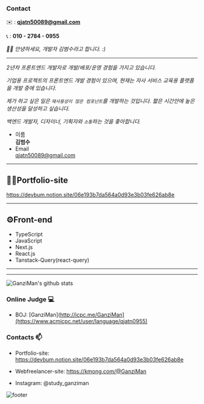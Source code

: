 ### Contact

✉️ : **qjatn50089@gmail.com**

📞 : **010 - 2784 - 0955**

<p>
  <em>
   👋🏻 안녕하세요, 개발자 김범수라고 합니다. :)

---

2년차 프론트엔드 개발자로 개발/배포/운영 경험을 가지고 있습니다.

기업용 프로젝트의 프론트엔드 개발 경험이 있으며, 현재는 자사 서비스 교육용 플랫폼을 개발 중에 있습니다.

제가 하고 싶은 일은 `재사용성이 많은 컴포넌트`를 개발하는 것입니다. 짧은 시간안에 높은 생산성을 달성하고 싶습니다.

백엔드 개발자, 디자이너, 기획자와 `소통`하는 것을 좋아합니다.
  </em>  
</p>

* 이름  
**김범수** 	
* Email  
qjatn50089@gmail.com
***
## 👩‍💻Portfolio-site
https://devbum.notion.site/06e193b7da564a0d93e3b03fe626ab8e


***
## ⚙Front-end
* TypeScript
* JavaScript
* Next.js
* React.js
* Tanstack-Query(react-query)
***
***

![GanziMan's github stats](https://github-readme-stats.vercel.app/api?username=GanziMan&show_icons=true)


    
### Online Judge 💻

* BOJ: [GanziMan](http://icpc.me/GanziMan](https://www.acmicpc.net/user/language/qjatn0955)

<!--
### Project ⚡

* Development Diary Blog([blog](https://kinetic27.github.io))
* [Unknown to Wellknown](https://github.com/justiceHui/Unknown-To-Wellknown): Advanced Algorithm Introduction
* [814Solver](https://github.com/kimjg1119/814Solver): [BOJ 18789 814-2](https://www.acmicpc.net/problem/18789) solver using Genetic Algorithm
-->

### Contacts 📫

* Portfolio-site: https://devbum.notion.site/06e193b7da564a0d93e3b03fe626ab8e
* Webfreelancer-site: https://kmong.com/@GanziMan 
* Instagram: @study_ganziman

  <!--<div align=center>-->
  

  
![footer](https://capsule-render.vercel.app/api?type=wave&color=gradient&height=150&section=footer)
